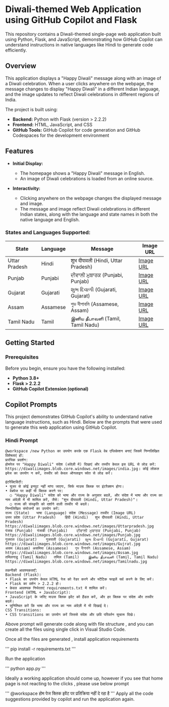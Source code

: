 # Diwali-themed Web Application using GitHub Copilot and Flask

This repository contains a Diwali-themed single-page web application built using Python, Flask, and JavaScript, demonstrating how GitHub Copilot can understand instructions in native languages like Hindi to generate code efficiently.

## Overview

This application displays a "Happy Diwali" message along with an image of a Diwali celebration. When a user clicks anywhere on the webpage, the message changes to display "Happy Diwali" in a different Indian language, and the image updates to reflect Diwali celebrations in different regions of India.

The project is built using:

- **Backend:** Python with Flask (version > 2.2.2)
- **Frontend:** HTML, JavaScript, and CSS
- **GitHub Tools:** GitHub Copilot for code generation and GitHub Codespaces for the development environment

## Features

- **Initial Display:**
  - The homepage shows a "Happy Diwali" message in English.
  - An image of Diwali celebrations is loaded from an online source.
  
- **Interactivity:**
  - Clicking anywhere on the webpage changes the displayed message and image.
  - The message and image reflect Diwali celebrations in different Indian states, along with the language and state names in both the native language and English.

### States and Languages Supported:

| State           | Language        | Message                                 | Image URL                                                       |
|-----------------|-----------------|-----------------------------------------|-----------------------------------------------------------------|
| Uttar Pradesh   | Hindi           | शुभ दीपावली (Hindi, Uttar Pradesh)      | [Image URL](https://diwaliimages.blob.core.windows.net/images/Uttarpradesh.jpg) |
| Punjab          | Punjabi         | ਦੀਵਾਲੀ ਮੁਬਾਰਕ (Punjabi, Punjab)         | [Image URL](https://diwaliimages.blob.core.windows.net/images/Punjab.jpg)      |
| Gujarat         | Gujarati        | શુભ દિવાળી (Gujarati, Gujarat)          | [Image URL](https://diwaliimages.blob.core.windows.net/images/Gujrat.jpg)      |
| Assam           | Assamese        | শুভ দীপাবলি (Assamese, Assam)           | [Image URL](https://diwaliimages.blob.core.windows.net/images/Assam.jpg)       |
| Tamil Nadu      | Tamil           | இனிய தீபாவளி (Tamil, Tamil Nadu)        | [Image URL](https://diwaliimages.blob.core.windows.net/images/Tamilnadu.jpg)   |

## Getting Started

### Prerequisites

Before you begin, ensure you have the following installed:

- **Python 3.8+**
- **Flask > 2.2.2**
- **GitHub Copilot Extension (optional)**

## Copilot Prompts

This project demonstrates GitHub Copilot's ability to understand native language instructions, such as Hindi. Below are the prompts that were used to generate this web application using GitHub Copilot.

### Hindi Prompt

```plaintext
@workspace /new Python का उपयोग करके एक Flask वेब एप्लिकेशन बनाएं जिसमें निम्नलिखित विशेषताएं हों:
प्रारंभिक प्रदर्शन:
होमपेज पर "Happy Diwali" संदेश (अंग्रेज़ी में) दिखाएं और तस्वीर केवल इस URL से लोड करें: https://diwaliimages.blob.core.windows.net/images/india.jpg। कोई लोकल इमेज का उपयोग न करें, तस्वीर को केवल ऑनलाइन स्रोत से लोड करें।

इंटरैक्टिविटी:
• यूजर से कोई इनपुट नहीं मांगा जाएगा, सिर्फ माउस क्लिक पर इंटरैक्शन होगा।
• वेबपेज पर कहीं भी क्लिक करने पर:
  ○ "Happy Diwali" संदेश को भाषा और राज्य के अनुसार बदलें, और संदेश में भाषा और राज्य का नाम अंग्रेज़ी में भी शामिल करें, जैसे: "शुभ दीपावली (Hindi, Uttar Pradesh)"।
  ○ राज्य की संस्कृति को दर्शाने वाली तस्वीर भी बदलें।
निम्नलिखित संयोजनों का उपयोग करें:
राज्य (State)	भाषा (Language)	संदेश (Message)	तस्वीर (Image URL)
उत्तर प्रदेश (Uttar Pradesh)	हिंदी (Hindi)	शुभ दीपावली (Hindi, Uttar Pradesh)	https://diwaliimages.blob.core.windows.net/images/Uttarpradesh.jpg
पंजाब (Punjab)	पंजाबी (Punjabi)	ਦੀਵਾਲੀ ਮੁਬਾਰਕ (Punjabi, Punjab)	https://diwaliimages.blob.core.windows.net/images/Punjab.jpg
गुजरात (Gujarat)	गुजराती (Gujarati)	શુભ દિવાળી (Gujarati, Gujarat)	https://diwaliimages.blob.core.windows.net/images/Gujrat.jpg
असम (Assam)	असमिया (Assamese)	শুভ দীপাবলি (Assamese, Assam)	https://diwaliimages.blob.core.windows.net/images/Assam.jpg
तमिलनाडु (Tamil Nadu)	तमिल (Tamil)	இனிய தீபாவளி (Tamil, Tamil Nadu)	https://diwaliimages.blob.core.windows.net/images/Tamilnadu.jpg

तकनीकी आवश्यकताएँ:
Backend (Flask):
• Flask का उपयोग केवल HTML पेज को रेंडर करने और स्टैटिक फाइलें सर्व करने के लिए करें।
• Flask का वर्शन > 2.2.2 हो।
• केवल आवश्यक निर्भरताएं requirements.txt में शामिल करें।
Frontend (HTML + JavaScript):
• JavaScript के जरिए माउस क्लिक इवेंट को हैंडल करें, और हर क्लिक पर संदेश और तस्वीर बदलें।
• सुनिश्चित करें कि भाषा और राज्य का नाम अंग्रेज़ी में भी दिखाई दे।
CSS Transitions:
• CSS transitions का उपयोग करें जिससे संदेश और छवि परिवर्तन सुचारू दिखे।
```

Above prompt will generate code along with file structure , and you can create all the files using single click in Visual Studio Code. 

Once all the files are generated , install application requirements 

'''
pip install -r requirements.txt 
'''

Run the application 

'''
python app.py
'''

Ideally a working application should come up, however if you see that home page is not reacting to the clicks , please use below prompt 

'''
@workspace होम पेज क्लिक इवेंट पर प्रतिक्रिया नहीं दे रहा है
'''
Apply all the code suggestions provided by copilot and run the application again. 

